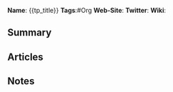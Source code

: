 **Name**: {{tp_title}}
**Tags**:#Org 
**Web-Site**:
**Twitter**:
**Wiki**:

## Summary

## Articles

## Notes
